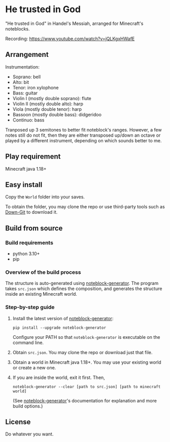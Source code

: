 # He trusted in God
"He trusted in God" in Handel's Messiah, arranged for Minecraft's noteblocks.

Recording: https://www.youtube.com/watch?v=jQLKgxHWafE

## Arrangement
Instrumentation:
* Soprano: bell
* Alto: bit
* Tenor: iron xylophone
* Bass: guitar
* Violin I (mostly double soprano): flute
* Violin II (mostly double alto): harp
* Viola (mostly double tenor): harp
* Bassoon (mostly double bass): didgeridoo
* Continuo: bass

Tranposed up 3 semitones to better fit noteblock's ranges. However, a few notes still do not fit, then they are either transposed up/down an octave or played by a different instrument, depending on which sounds better to me.

## Play requirement
Minecraft java 1.18+

## Easy install 
Copy the `World` folder into your saves. 

To obtain the folder, you may clone the repo or use third-party tools such as [Down-Git](https://minhaskamal.github.io/DownGit) to download it.

## Build from source
### Build requirements
* python 3.10+
* pip

### Overview of the build process
The structure is auto-generated using [noteblock-generator](https://github.com/FelixFourcolor/noteblock-generator). The program takes `src.json` which defines the composition, and generates the structure inside an existing Minecraft world.

### Step-by-step guide

1. Install the latest version of [noteblock-generator](https://github.com/FelixFourcolor/noteblock-generator):
    ```
    pip install --upgrade noteblock-generator
    ```
    Configure your PATH so that `noteblock-generator` is executable on the command line.

2. Obtain `src.json`. You may clone the repo or download just that file.

3. Obtain a world in Minecraft java 1.18+. You may use your existing world or create a new one. 


4. If you are inside the world, exit it first. Then,
    ```
    noteblock-generator --clear [path to src.json] [path to minecraft world]
    ```
    (See [noteblock-generator](https://github.com/FelixFourcolor/noteblock-generator)'s documentation for explanation and more build options.)

## License
Do whatever you want.
